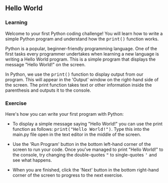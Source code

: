 <style>
code, pre {
  font-size: 0.9rem;
}
</style>

## Hello World

### Learning
Welcome to your first Python coding challenge! You will learn how to write a simple Python program and understand how the ```print()``` function works.

Python is a popular, beginner-friendly programming language. One of the first tasks every programmer undertakes when learning a new language is writing a Hello World program. This is a simple program that displays the message "Hello World!" on the screen.

In Python, we use the ```print()``` function to display output from our program. This will appear in the 'Output' window on the right-hand side of the screen. The print function takes text or other information inside the parenthesis and outputs it to the console.

### Exercise
Here's how you can write your first program with Python:

- To display a simple message saying "Hello World!" you can use the print function as follows: ```print("Hello World!")```. Type this into the main.py file open in the text editor in the middle of the screen.

- Use the 'Run Program' button in the bottom left-hand corner of the screen to run your code. Once you've managed to print "Hello World!" to the console, try changing the double-quotes ```"``` to single-quotes ```'``` and see what happens.

- When you are finished, click the 'Next' button in the bottom right-hand corner of the screen to progress to the next exercise.